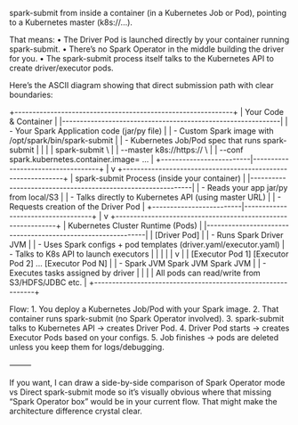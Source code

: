 spark-submit from inside a container (in a Kubernetes Job or Pod), pointing to a Kubernetes master (k8s://...).

That means:
	•	The Driver Pod is launched directly by your container running spark-submit.
	•	There’s no Spark Operator in the middle building the driver for you.
	•	The spark-submit process itself talks to the Kubernetes API to create driver/executor pods.

Here’s the ASCII diagram showing that direct submission path with clear boundaries:

+-------------------------------------------------------------+
|                      Your Code & Container                  |
|-------------------------------------------------------------|
| - Your Spark Application code (jar/py file)                 |
| - Custom Spark image with /opt/spark/bin/spark-submit        |
| - Kubernetes Job/Pod spec that runs spark-submit             |
|                                                             |
|   spark-submit \                                            |
|     --master k8s://https://<k8s-api-server> \                |
|     --conf spark.kubernetes.container.image=<your image> ... |
+-------------------------|-----------------------------------+
                          |
                          v
+-------------------------------------------------------------+
|         spark-submit Process (inside your container)         |
|-------------------------------------------------------------|
| - Reads your app jar/py from local/S3                        |
| - Talks directly to Kubernetes API (using master URL)        |
| - Requests creation of the Driver Pod                        |
+-------------------------|-----------------------------------+
                          |
                          v
+-------------------------------------------------------------+
|             Kubernetes Cluster Runtime (Pods)               |
|-------------------------------------------------------------|
|  [Driver Pod]                                                |
|   - Runs Spark Driver JVM                                    |
|   - Uses Spark configs + pod templates (driver.yaml/executor.yaml)
|   - Talks to K8s API to launch executors                     |
|       |                                                      |
|       v                                                      |
|  [Executor Pod 1]   [Executor Pod 2]  ... [Executor Pod N]   |
|   - Spark JVM        Spark JVM              Spark JVM        |
|   - Executes tasks assigned by driver                        |
|                                                             |
|  All pods can read/write from S3/HDFS/JDBC etc.              |
+-------------------------------------------------------------+

Flow:
	1.	You deploy a Kubernetes Job/Pod with your Spark image.
	2.	That container runs spark-submit (no Spark Operator involved).
	3.	spark-submit talks to Kubernetes API → creates Driver Pod.
	4.	Driver Pod starts → creates Executor Pods based on your configs.
	5.	Job finishes → pods are deleted unless you keep them for logs/debugging.

⸻

If you want, I can draw a side-by-side comparison of Spark Operator mode vs Direct spark-submit mode so it’s visually obvious where that missing “Spark Operator box” would be in your current flow. That might make the architecture difference crystal clear.
